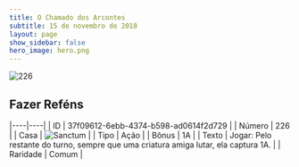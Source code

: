 ```yaml
---
title: O Chamado dos Arcontes
subtitle: 15 de novembro de 2018
layout: page
show_sidebar: false
hero_image: hero.png
---
```


![226](https://cdn.keyforgegame.com/media/card_front/pt/341_226_VMCJ79WHJVR2_pt.png)

## Fazer Reféns

|----|----|
| ID | 37f09612-6ebb-4374-b598-ad0614f2d729 |
| Número | 226 |
| Casa | ![Sanctum](https://archonarcana.com/images/thumb/c/c7/Sanctum.png/22px-Sanctum.png "Santuário") |
| Tipo | Ação |
| Bônus | 1A |
| Texto | Jogar: Pelo restante do turno,  sempre que uma criatura amiga lutar, ela captura 1A. |
| Raridade | Comum |
